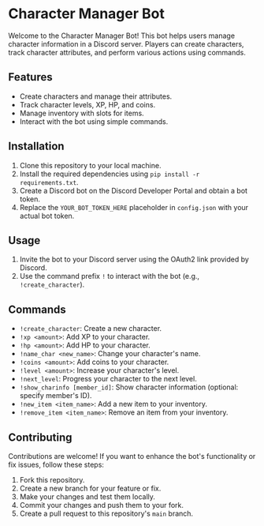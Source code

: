 # Character Manager Bot

Welcome to the Character Manager Bot! This bot helps users manage character information in a Discord server. Players can create characters, track character attributes, and perform various actions using commands.

## Features

- Create characters and manage their attributes.
- Track character levels, XP, HP, and coins.
- Manage inventory with slots for items.
- Interact with the bot using simple commands.

## Installation

1. Clone this repository to your local machine.
2. Install the required dependencies using `pip install -r requirements.txt`.
3. Create a Discord bot on the Discord Developer Portal and obtain a bot token.
4. Replace the `YOUR_BOT_TOKEN_HERE` placeholder in `config.json` with your actual bot token.

## Usage

1. Invite the bot to your Discord server using the OAuth2 link provided by Discord.
2. Use the command prefix `!` to interact with the bot (e.g., `!create_character`).

## Commands

- `!create_character`: Create a new character.
- `!xp <amount>`: Add XP to your character.
- `!hp <amount>`: Add HP to your character.
- `!name_char <new_name>`: Change your character's name.
- `!coins <amount>`: Add coins to your character.
- `!level <amount>`: Increase your character's level.
- `!next_level`: Progress your character to the next level.
- `!show_charinfo [member_id]`: Show character information (optional: specify member's ID).
- `!new_item <item_name>`: Add a new item to your inventory.
- `!remove_item <item_name>`: Remove an item from your inventory.

## Contributing

Contributions are welcome! If you want to enhance the bot's functionality or fix issues, follow these steps:

1. Fork this repository.
2. Create a new branch for your feature or fix.
3. Make your changes and test them locally.
4. Commit your changes and push them to your fork.
5. Create a pull request to this repository's `main` branch.
